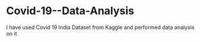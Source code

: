 # Covid-19--Data-Analysis

I have used Covid 19 India Dataset from Kaggle and performed data analysis on it
